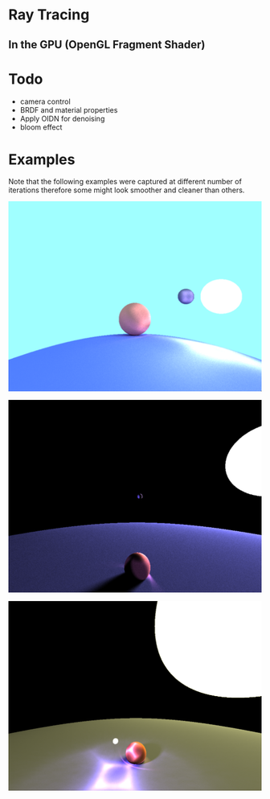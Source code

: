 # Ray Tracing
## In the GPU (OpenGL Fragment Shader)

# Todo
- camera control
- BRDF and material properties
- Apply OIDN for denoising
- bloom effect

# Examples
Note that the following examples were captured at different number of iterations therefore some might look smoother and cleaner than others.

![example 1](README_res/example1.png)

![example 2](README_res/example2.png)

![example 3](README_res/example3.png)
